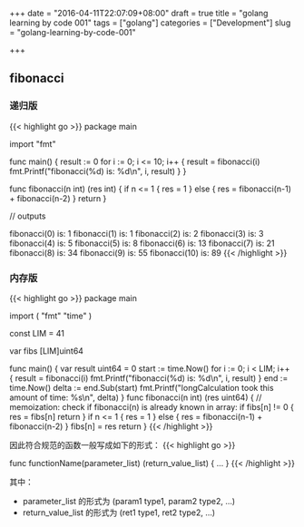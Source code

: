 +++
date = "2016-04-11T22:07:09+08:00"
draft = true
title = "golang learning by code 001"
tags = ["golang"]
categories = ["Development"]
slug = "golang-learning-by-code-001"

+++

## fibonacci 

### 递归版

{{< highlight go >}}
package main

import "fmt"

func main() {
    result := 0
    for i := 0; i <= 10; i++ {
		result = fibonacci(i)
		fmt.Printf("fibonacci(%d) is: %d\n", i, result)
	}
}

func fibonacci(n int) (res int) {
    if n <= 1 {
		res = 1
	} else {
		res = fibonacci(n-1) + fibonacci(n-2)
	}
	return
}

// outputs

fibonacci(0) is: 1
fibonacci(1) is: 1
fibonacci(2) is: 2
fibonacci(3) is: 3
fibonacci(4) is: 5
fibonacci(5) is: 8
fibonacci(6) is: 13
fibonacci(7) is: 21
fibonacci(8) is: 34
fibonacci(9) is: 55
fibonacci(10) is: 89
{{< /highlight >}}

### 内存版

{{< highlight go >}}
package main

import (
    "fmt"
    "time"
)

const LIM = 41

var fibs [LIM]uint64

func main() {
    var result uint64 = 0
    start := time.Now()
    for i := 0; i < LIM; i++ {
		result = fibonacci(i)
		fmt.Printf("fibonacci(%d) is: %d\n", i, result)
    }
    end := time.Now()
    delta := end.Sub(start)
    fmt.Printf("longCalculation took this amount of time: %s\n", delta)
}
func fibonacci(n int) (res uint64) {
    // memoization: check if fibonacci(n) is already known in array:
    if fibs[n] != 0 {
		res = fibs[n]
		return
    }
    if n <= 1 {
		res = 1
    } else {
		res = fibonacci(n-1) + fibonacci(n-2)
    }
    fibs[n] = res
    return
}
{{< /highlight >}}


因此符合规范的函数一般写成如下的形式：
{{< highlight go >}}

func functionName(parameter_list) (return_value_list) {
   …
}
{{< /highlight >}}

其中：

* parameter_list 的形式为 (param1 type1, param2 type2, …)
* return_value_list 的形式为 (ret1 type1, ret2 type2, …)

